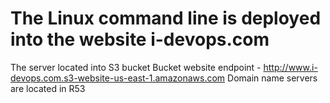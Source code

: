 ﻿# The Linux command line is deployed into the website i-devops.com
 The server located into S3 bucket
 Bucket website endpoint - http://www.i-devops.com.s3-website-us-east-1.amazonaws.com
 Domain name servers are located in R53 
